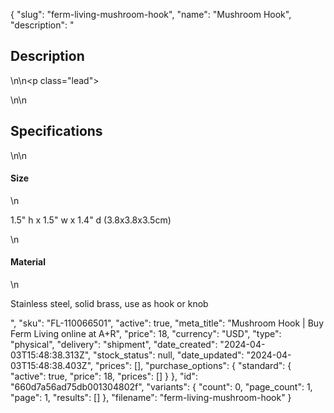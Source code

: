{
  "slug": "ferm-living-mushroom-hook",
  "name": "Mushroom Hook",
  "description": "<h2>Description</h2>\n<!-- split -->\n<p class=\"lead\"> </p>\n<!-- split -->\n<h2>Specifications</h2>\n<!-- split -->\n<h4>Size</h4>\n<p>1.5\" h x 1.5\" w x 1.4\" d (3.8x3.8x3.5cm)</p>\n<h4>Material</h4>\n<p>Stainless steel, solid brass, use as hook or knob</p>",
  "sku": "FL-110066501",
  "active": true,
  "meta_title": "Mushroom Hook | Buy Ferm Living online at A+R",
  "price": 18,
  "currency": "USD",
  "type": "physical",
  "delivery": "shipment",
  "date_created": "2024-04-03T15:48:38.313Z",
  "stock_status": null,
  "date_updated": "2024-04-03T15:48:38.403Z",
  "prices": [],
  "purchase_options": {
    "standard": {
      "active": true,
      "price": 18,
      "prices": []
    }
  },
  "id": "660d7a56ad75db001304802f",
  "variants": {
    "count": 0,
    "page_count": 1,
    "page": 1,
    "results": []
  },
  "filename": "ferm-living-mushroom-hook"
}